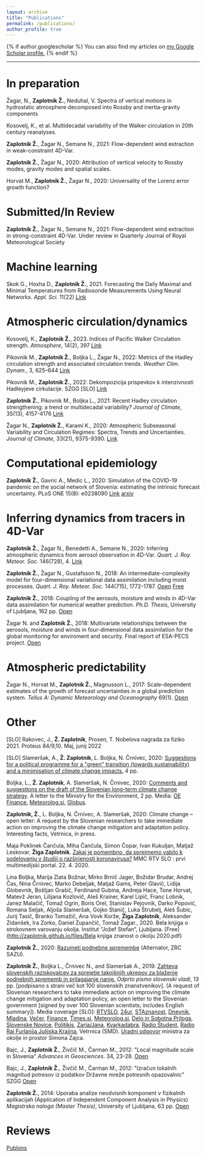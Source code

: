 ```yaml
---
layout: archive
title: "Publications"
permalink: /publications/
author_profile: true
---
```


{% if author.googlescholar %}
  You can also find my articles on <u><a href="{{author.googlescholar}}">my Google Scholar profile</a>.</u>
{% endif %}

---


In preparation
======

Žagar, N., <b>Zaplotnik Ž.</b>, Neduhal, V. Spectra of vertical motions in hydrostatic atmosphere decomposed into Rossby and inertia-gravity components

Kosovelj, K., et al. Multidecadal variability of the Walker circulation in 20th century reanalyses.

<b>Zaplotnik Ž.</b>, Žagar N., Semane N., 2021: Flow-dependent wind extraction in weak-constraint 4D-Var.

<b>Zaplotnik Ž.</b>, Žagar N., 2020: Attribution of vertical velocity to Rossby modes, gravity modes and spatial scales.

Horvat M., <b>Zaplotnik Ž.</b>, Žagar N., 2020: Universality of the Lorenz error growth function?


Submitted/In Review
======

<b>Zaplotnik Ž.</b>, Žagar N., Semane N., 2021: Flow-dependent wind extraction in strong-constraint 4D-Var. Under review in Quarterly Journal of Royal Meteorological Society



Machine learning
======
Skok G., Hoxha D., <b>Zaplotnik Ž.</b>, 2021. Forecasting the Daily Maximal and Minimal Temperatures from Radiosonde Measurements Using Neural Networks. <i>Appl. Sci.</i> 11(22) [Link](https://www.mdpi.com/2076-3417/11/22/10852)


Atmospheric circulation/dynamics
======

Kosovelj, K., <b>Zaplotnik Ž.</b>, 2023. Indices of Pacific Walker Circulation strength. <i>Atmosphere</i>, 14(2), 397 [Link](https://www.mdpi.com/2073-4433/14/2/397)

Pikovnik M., <b>Zaplotnik Ž.</b>, Boljka L., Žagar N., 2022: Metrics of the Hadley circulation strength and associated circulation trends. <i>Weather Clim. Dynam.</i>, 3, 625–644 [Link](https://wcd.copernicus.org/articles/3/625/2022/)

Pikovnik M., <b>Zaplotnik Ž.</b>, 2022: Dekompozicija prispevkov k intenzivnosti Hadleyjeve cirkulacije. SZGG [SLO] [Link](http://fgg-web.fgg.uni-lj.si/SUGG/referati/2022/SZGG_2022_Pikovnik_Zaplotnik.pdf)

<b>Zaplotnik Ž.</b>, Pikovnik M., Boljka L., 2021: Recent Hadley circulation strengthening: a trend or multidecadal variability? <i>Journal of Climate</i>, 35(13), 4157-4176 [Link](https://journals.ametsoc.org/view/journals/clim/35/13/JCLI-D-21-0204.1.xml)

Žagar N., <b>Zaplotnik Ž.</b>, Karami K., 2020: Atmospheric Subseasonal Variability and Circulation Regimes: Spectra, Trends and Uncertainties. <i>Journal of Climate</i>, 33(21), 9375-9390. [Link](https://journals.ametsoc.org/jcli/article-abstract/33/21/9375/354223/Atmospheric-Subseasonal-Variability-and?redirectedFrom=fulltext)

Computational epidemiology
======

<b>Zaplotnik Ž.</b>, Gavric A., Medic L., 2020: Simulation of the COVID-19 pandemic on the social network
of Slovenia: estimating the intrinsic forecast uncertainty. PLoS ONE 15(8): e0238090 [Link](https://journals.plos.org/plosone/article?id=10.1371/journal.pone.0238090) [arxiv](https://arxiv.org/abs/2005.13282)

Inferring dynamics from tracers in 4D-Var
======

<b>Zaplotnik Ž.</b>, Žagar N., Benedetti A., Semane N., 2020: Inferring atmospheric dynamics from aerosol observation in 4D-Var. <i>Quart. J. Roy. Meteor. Soc.</i> 146(728), 4. [Link](https://rmets.onlinelibrary.wiley.com/doi/abs/10.1002/qj.3743)

<b>Zaplotnik Ž.</b>, Žagar N., Gustafsson N., 2018: An intermediate-complexity model for four-dimensional variational data assimilation including moist processes. <i>Quart. J. Roy. Meteor. Soc.</i> 144(715), 1772-1787. [Open](https://rmets.onlinelibrary.wiley.com/doi/10.1002/qj.3338)  [Free](https://repozitorij.uni-lj.si/Dokument.php?id=116382&lang=slv)

<b>Zaplotnik Ž.</b>, 2018: Coupling of the aerosols, moisture and winds in 4D-Var data assimilation for numerical weather prediction. <i>Ph.D. Thesis</i>, University of Ljubljana, 162 pp. [Open](https://repozitorij.uni-lj.si/Dokument.php?id=114883&lang=slv)

Žagar N. and <b>Zaplotnik Ž.</b>, 2018: Multivariate relationships between the aerosols, moisture and winds in four-dimensional data assimilation for the global monitoring for enviroment and security. Final report of ESA-PECS project. [Open](https://www.fmf.uni-lj.si/~zagarn/downloads/FinalReport_Contract_no_4000106730.pdf)

Atmospheric predictability
======

Žagar N., Horvat M., <b>Zaplotnik Ž.</b>, Magnusson L., 2017: Scale-dependent estimates of the growth of forecast uncertainties in a global prediction system. <i>Tellus A: Dynamic Meteorology and Oceanography</i> 69(1). [Open](https://www.tandfonline.com/doi/full/10.1080/16000870.2017.1287492)

Other
======

[SLO] Rakovec, J., <b>Ž. Zaplotnik</b>, Prosen, T. Nobelova nagrada za fiziko 2021. Proteus 84/9,10. Maj, junij 2022

[SLO] Slameršak, A., <b>Ž. Zaplotnik</b>, L. Boljka, N. Črnivec,  2020: <a href="https://drive.google.com/file/d/1jB1u5CN3qE75PLRgBAbi-LucCHVcn0L8/view?usp=sharing">Suggestions for a political programme for a "green" transition (towards sustainability) and a minimisation of climate change impacts.</a> 4 pp.

Boljka, L., <b>Ž. Zaplotnik</b>, A. Slameršak, N. Črnivec, 2020: [Comments and suggestions on the draft of the Slovenian long-term climate change strategy](https://drive.google.com/file/d/1psP-qqJbKs0fBEgqDec83A-N8_pgAHTK/view). A letter to the Ministry for the Environment, 2 pp. Media: [OE Finance](https://oe.finance.si/8966414/(prejeli-smo)-Predlog-raziskovalcev-za-spremembe-osnutka-podnebne-strategije?cctest&), [Meteorolog.si](http://meteorolog.si/index.php/2020/10/01/opozorilo-na-premajhno-ambicioznost-osnutka-dolgorocne-podnebne-strategije-slovenije/), [Globus](https://4d.rtvslo.si/arhiv/globus/174722022).

<b>Zaplotnik, Ž.</b>, L. Boljka, N. Črnivec, A. Slameršak, 2020: Climate change – open letter: A request by the Slovenian researchers to take immediate action on improving the climate change mitigation and adaptation policy. Interesting facts, Vetrnica, in press.

Maja Poklinek Čančula, Miha Čančula, Simon Čopar, Ivan Kukuljan, Matjaž Leskovar, <b>Žiga Zaplotnik</b>. [Zakaj je pomembno, da sprejmemo vabilo k sodelovanju v študiji o razširjenosti koronavirusa?](https://www.rtvslo.si/kolumne/zakaj-je-pomembno-da-sprejmemo-vabilo-k-sodelovanju-v-studiji-o-razsirjenosti-koronavirusa/521435) MMC RTV SLO : prvi multimedijski portal. 22. 4. 2020.

Lina Boljka, Marija Zlata Božnar, Mirko Brnič Jager, Božidar Brudar, Andrej Čas, Nina Črnivec,
Marko Debeljak, Matjaž Gams, Peter Glavič, Lidija Globevnik, Boštjan Grašič, Ferdinand Gubina,
Andreja Hace, Tone Horvat, Matevž Jeran, Lilijana Kozlovič, Aleš Krainer, Karel Lipič, Franc
Lobnik, Janez Malačič, Tomaž Ogrin, Boris Orel, Stanislav Pejovnik, Darko Popović, Romana
Seljak, Aljoša Slameršak, Gojko Stanič, Luka Štrubelj, Aleš Šubic, Jurij Tasič, Branko Tomažič, Ana
Vovk Korže, <b>Žiga Zaplotnik</b>, Aleksander Zidanšek, Ira Zorko, Daniel Zupančič, Tomaž Žagar., 2020. Bela knjiga o strokovnem varovanju okolja. Institut “Jožef Stefan“, Ljubljana.  [Free](http://zaplotnik.github.io/files/Bela knjiga znanost o okolju 2020.pdf)

<b>Zaplotnik Ž.</b>, 2020: [Razumeti podnebne spremembe](https://www.alternator.science/sl/daljse/razumeti-podnebne-spremembe/) (Alternator, ZRC SAZU).  

<b>Zaplotnik Ž.</b>, Boljka L., Črnivec N., and Slameršak A., 2019: <a href="https://nextcloud.fmf.uni-lj.si/s/4M4JaMeXM8dKWtr">Zahteva slovenskih raziskovalcev za sprejetje takojšnjih ukrepov za blaženje podnebnih sprememb in prilagajanje nanje.</a> <i>Odprto pismo slovenski vladi</i>, 13 pp. [podpisano s strani več kot 100 slovenskih znanstvenikov]. (A request of Slovenian researchers to take immediate action on improving the climate change mitigation and adaptation policy, an open letter to the Slovenian government [signed by over 100 Slovenian scientists; includes English summary]). Media coverage [SLO]: <a href="https://www.rtvslo.si/okolje/novice/znanstveniki-slovenija-ne-kaze-pripravljenosti-da-bi-se-na-podnebne-spremembe-odlocno-odzvala/504612">RTVSLO</a>, <a href="https://www.24ur.com/novice/slovenija/razocarani-slovenski-znanstveniki-politiki-se-ne-zavedajo-resnosti-problema.html">24ur</a>, <a href="http://znanost.sta.si/2696264/slovenski-raziskovalci-pozivajo-k-odlocnemu-ukrepanju-za-blazenje-podnebnih-sprememb">STAznanost</a>, <a href="https://www.dnevnik.si/1042913601/slovenija/slovenski-raziskovalci-pozivajo-k-odlocnemu-ukrepanju-za-blazenje-podnebnih-sprememb">Dnevnik</a>, <a href="https://www.mladina.si/194097/slovenski-znanstveniki-o-podnebnih-spremembah-nasa-moralna-in-eticna-dolznost-je-pozvati-k-ukrepanj/">Mladina</a>, <a href="https://www.vecer.com/znanstveniki-pozivajo-vlado-drzavni-zbor-in-drzavni-svet-ukrepajte-10089051">Večer</a>, <a href="https://oe.finance.si/8954794">Finance</a>, <a href="http://www.times.si/gospodarstvo/slovenski-raziskovalci-vlada-naj-vkljuci-podnebno-problematiko-v-obvezen-solski-program--8eab3057b4f399f34eedc14a0423913804034be6.html">Times.si</a>, <a href="http://meteorolog.si/index.php/2019/11/11/podnebne-spremembe-odprto-pismo/">Meteorolog.si</a>, <a href="https://www.delo.si/novice/okolje/slovenski-raziskovalci-pozivajo-politiko-sprejmite-bolj-ambiciozen-podnebni-nacrt-247970.html">Delo in Sobotna Priloga</a>, <a href="https://www.slovenskenovice.si/novice/slovenija/clanek/groznje-pahorju-in-sarcu-pred-slovenijo-katastrofalne-spremembe-247919">Slovenske Novice</a>, <a href="http://www.politikis.si/2019/11/slovenski-raziskovalci-pozivajo-k-odlocnemu-ukrepanju-za-blazenje-podnebnih-sprememb/">Politikis</a>, <a href="https://revijazarja.si/clanek/ljudje/5dd2bb059e1b5/smo-pozabili-ljudje-umirajo">Zarja/Jana</a>, <a href="https://www.scribd.com/document/434444707/Zahteva-slovenskih-znanstvenikov-za-sprejetje-takojšnjih-ukrepov-za-blaženje-podnebnih-sprememb-in-prilagajanje-nanje?fbclid=IwAR07Noqc0WUfEeGxoe44hf0LuPNbSMlc3NKxCK9OCj7hNXaymeyW7ozgUGg">Kvarkadabra</a>, <a href="https://radiostudent.si/znanost/zr-intervju/kako-bomo-blažili-podnebne-spremembe?fbclid=IwAR0yXgFOyVCnzybIHD0Ea98oygFN5YTUzMg9ZEgaQBNqpYC8jWG2iQRezyg">Radio Študent</a>, <a href="http://www.rai.it/dl/portali/site/articolo/ContentItem-99a019aa-ca1e-4865-b5e0-bc047ac1bab4.html">Radio Rai Furlanija Julijska Krajina</a>, Vetrnica (SMD).
[Uradni odgovor](http://zaplotnik.github.io/files/00206BBAC913191209121909.pdf) ministra za okolje in prostor Simona Zajca.

Bajc, J., <b>Zaplotnik Ž.</b>, Živčič M., Čarman M., 2012: "Local magnitude scale in Slovenia" <i>Advances in Geosciences</i>. 34, 23-28. [Open](https://www.adv-geosci.net/34/23/2013/)

Bajc, J., <b>Zaplotnik Ž.</b>, Živčič M., Čarman M., 2012: "Izračun lokalnih magnitud potresov iz podatkov Državne mreže potresnih opazovalnic" SZGG [Open](http://fgg-web.fgg.uni-lj.si/SUGG/referati/2012/SZGG_2012_Bajc_in_drugi.pdf)

<b>Zaplotnik Ž.</b>, 2014: Uporaba analize neodvisnih komponent v fizikalnih aplikacijah (Application of Independent Component Analysis in Physics) <i>Magistrska naloga (Master Thesis)</i>, University of Ljubljana, 63 pp. [Open](https://repozitorij.uni-lj.si/Dokument.php?id=106242&lang=slv)

Reviews
======

[Publons](https://publons.com/researcher/3135134/ziga-zaplotnik/)
